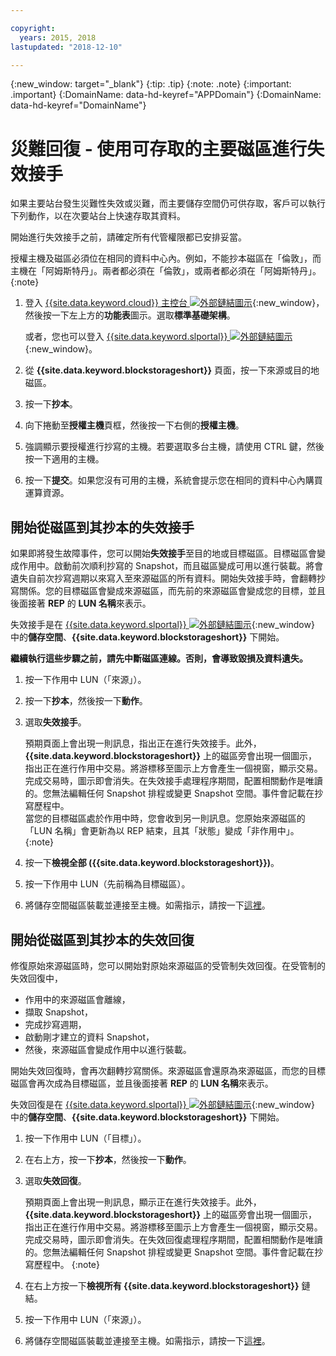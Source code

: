 ```yaml
---

copyright:
  years: 2015, 2018
lastupdated: "2018-12-10"

---
```

{:new_window: target="_blank"}
{:tip: .tip}
{:note: .note}
{:important: .important}
{:DomainName: data-hd-keyref="APPDomain"}
{:DomainName: data-hd-keyref="DomainName"}

# 災難回復 - 使用可存取的主要磁區進行失效接手

如果主要站台發生災難性失效或災難，而主要儲存空間仍可供存取，客戶可以執行下列動作，以在次要站台上快速存取其資料。

開始進行失效接手之前，請確定所有代管權限都已安排妥當。

授權主機及磁區必須位在相同的資料中心內。例如，不能抄本磁區在「倫敦」，而主機在「阿姆斯特丹」。兩者都必須在「倫敦」，或兩者都必須在「阿姆斯特丹」。
{:note}

1. 登入 [{{site.data.keyword.cloud}} 主控台 ![外部鏈結圖示](../../icons/launch-glyph.svg "外部鏈結圖示")](https://{DomainName}/catalog/){:new_window}，然後按一下左上方的**功能表**圖示。選取**標準基礎架構**。

   或者，您也可以登入 [{{site.data.keyword.slportal}} ![外部鏈結圖示](../../icons/launch-glyph.svg "外部鏈結圖示")](https://control.softlayer.com/){:new_window}。
2. 從 **{{site.data.keyword.blockstorageshort}}** 頁面，按一下來源或目的地磁區。
3. 按一下**抄本**。
4. 向下捲動至**授權主機**頁框，然後按一下右側的**授權主機**。
5. 強調顯示要授權進行抄寫的主機。若要選取多台主機，請使用 CTRL 鍵，然後按一下適用的主機。
6. 按一下**提交**。如果您沒有可用的主機，系統會提示您在相同的資料中心內購買運算資源。


## 開始從磁區到其抄本的失效接手

如果即將發生故障事件，您可以開始**失效接手**至目的地或目標磁區。目標磁區會變成作用中。啟動前次順利抄寫的 Snapshot，而且磁區變成可用以進行裝載。將會遺失自前次抄寫週期以來寫入至來源磁區的所有資料。開始失效接手時，會翻轉抄寫關係。您的目標磁區會變成來源磁區，而先前的來源磁區會變成您的目標，並且後面接著 **REP** 的 **LUN 名稱**來表示。

失效接手是在 [{{site.data.keyword.slportal}} ![外部鏈結圖示](../../icons/launch-glyph.svg "外部鏈結圖示")](https://control.softlayer.com/){:new_window} 中的**儲存空間**、**{{site.data.keyword.blockstorageshort}}** 下開始。

**繼續執行這些步驟之前，請先中斷磁區連線。否則，會導致毀損及資料遺失。**

1. 按一下作用中 LUN（「來源」）。
2. 按一下**抄本**，然後按一下**動作**。
3. 選取**失效接手**。

   預期頁面上會出現一則訊息，指出正在進行失效接手。此外，**{{site.data.keyword.blockstorageshort}}** 上的磁區旁會出現一個圖示，指出正在進行作用中交易。將游標移至圖示上方會產生一個視窗，顯示交易。完成交易時，圖示即會消失。在失效接手處理程序期間，配置相關動作是唯讀的。您無法編輯任何 Snapshot 排程或變更 Snapshot 空間。事件會記載在抄寫歷程中。<br/> 當您的目標磁區處於作用中時，您會收到另一則訊息。您原始來源磁區的「LUN 名稱」會更新為以 REP 結束，且其「狀態」變成「非作用中」。
   {:note}
4. 按一下**檢視全部 ({{site.data.keyword.blockstorageshort}})**。
5. 按一下作用中 LUN（先前稱為目標磁區）。
6. 將儲存空間磁區裝載並連接至主機。如需指示，請按一下[這裡](provisioning-block_storage.html)。


## 開始從磁區到其抄本的失效回復

修復原始來源磁區時，您可以開始對原始來源磁區的受管制失效回復。在受管制的失效回復中，

- 作用中的來源磁區會離線，
- 擷取 Snapshot，
- 完成抄寫週期，
- 啟動剛才建立的資料 Snapshot，
- 然後，來源磁區會變成作用中以進行裝載。

開始失效回復時，會再次翻轉抄寫關係。來源磁區會還原為來源磁區，而您的目標磁區會再次成為目標磁區，並且後面接著 **REP** 的 **LUN 名稱**來表示。

失效回復是在 [{{site.data.keyword.slportal}} ![外部鏈結圖示](../../icons/launch-glyph.svg "外部鏈結圖示")](https://control.softlayer.com/){:new_window} 中的**儲存空間**、**{{site.data.keyword.blockstorageshort}}** 下開始。

1. 按一下作用中 LUN（「目標」）。
2. 在右上方，按一下**抄本**，然後按一下**動作**。
3. 選取**失效回復**。
   

   預期頁面上會出現一則訊息，顯示正在進行失效接手。此外，**{{site.data.keyword.blockstorageshort}}** 上的磁區旁會出現一個圖示，指出正在進行作用中交易。將游標移至圖示上方會產生一個視窗，顯示交易。完成交易時，圖示即會消失。在失效回復處理程序期間，配置相關動作是唯讀的。您無法編輯任何 Snapshot 排程或變更 Snapshot 空間。事件會記載在抄寫歷程中。
   {:note}
4. 在右上方按一下**檢視所有 {{site.data.keyword.blockstorageshort}}** 鏈結。
5. 按一下作用中 LUN（「來源」）。
6. 將儲存空間磁區裝載並連接至主機。如需指示，請按一下[這裡](provisioning-block_storage.html)。
